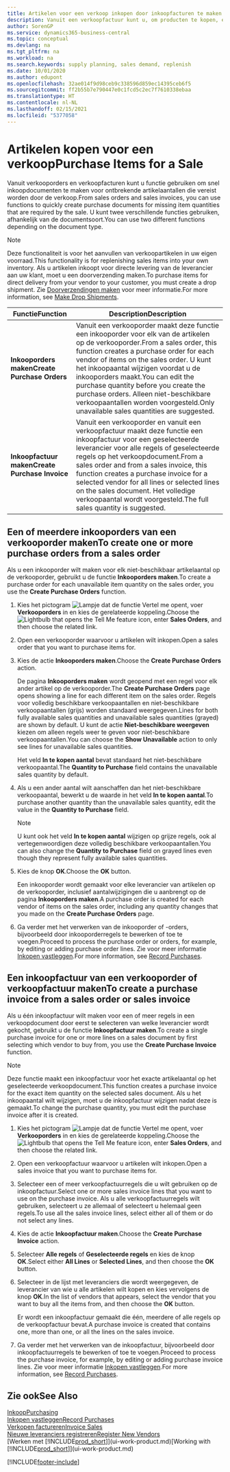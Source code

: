```yaml
---
title: Artikelen voor een verkoop inkopen door inkoopfacturen te maken | Microsoft Docs
description: Vanuit een verkoopfactuur kunt u, om producten te kopen, een inkoopfactuur maken voor een leverancier.
author: SorenGP
ms.service: dynamics365-business-central
ms.topic: conceptual
ms.devlang: na
ms.tgt_pltfrm: na
ms.workload: na
ms.search.keywords: supply planning, sales demand, replenish
ms.date: 10/01/2020
ms.author: edupont
ms.openlocfilehash: 32ae014f9d98ceb9c338596d859ec14395ceb6f5
ms.sourcegitcommit: ff2b55b7e790447e0c1fcd5c2ec7f7610338ebaa
ms.translationtype: HT
ms.contentlocale: nl-NL
ms.lasthandoff: 02/15/2021
ms.locfileid: "5377058"
---
```

# <a name="purchase-items-for-a-sale"></a><span data-ttu-id="4fe35-103">Artikelen kopen voor een verkoop</span><span class="sxs-lookup"><span data-stu-id="4fe35-103">Purchase Items for a Sale</span></span>
<span data-ttu-id="4fe35-104">Vanuit verkooporders en verkoopfacturen kunt u functie gebruiken om snel inkoopdocumenten te maken voor ontbrekende artikelaantallen die vereist worden door de verkoop.</span><span class="sxs-lookup"><span data-stu-id="4fe35-104">From sales orders and sales invoices, you can use functions to quickly create purchase documents for missing item quantities that are required by the sale.</span></span> <span data-ttu-id="4fe35-105">U kunt twee verschillende functies gebruiken, afhankelijk van de documentsoort.</span><span class="sxs-lookup"><span data-stu-id="4fe35-105">You can use two different functions depending on the document type.</span></span>

> [!Note]
> <span data-ttu-id="4fe35-106">Deze functionaliteit is voor het aanvullen van verkoopartikelen in uw eigen voorraad.</span><span class="sxs-lookup"><span data-stu-id="4fe35-106">This functionality is for replenishing sales items into your own inventory.</span></span> <span data-ttu-id="4fe35-107">Als u artikelen inkoopt voor directe levering van de leverancier aan uw klant, moet u een doorverzending maken.</span><span class="sxs-lookup"><span data-stu-id="4fe35-107">To purchase items for direct delivery from your vendor to your customer, you must create a drop shipment.</span></span> <span data-ttu-id="4fe35-108">Zie [Doorverzendingen maken](sales-how-drop-shipment.md) voor meer informatie.</span><span class="sxs-lookup"><span data-stu-id="4fe35-108">For more information, see [Make Drop Shipments](sales-how-drop-shipment.md).</span></span>   

|<span data-ttu-id="4fe35-109">Functie</span><span class="sxs-lookup"><span data-stu-id="4fe35-109">Function</span></span>|<span data-ttu-id="4fe35-110">Description</span><span class="sxs-lookup"><span data-stu-id="4fe35-110">Description</span></span>|
|--------|-----------|
|<span data-ttu-id="4fe35-111">**Inkooporders maken**</span><span class="sxs-lookup"><span data-stu-id="4fe35-111">**Create Purchase Orders**</span></span>|<span data-ttu-id="4fe35-112">Vanuit een verkooporder maakt deze functie een inkooporder voor elk van de artikelen op de verkooporder.</span><span class="sxs-lookup"><span data-stu-id="4fe35-112">From a sales order, this function creates a purchase order for each vendor of items on the sales order.</span></span> <span data-ttu-id="4fe35-113">U kunt het inkoopaantal wijzigen voordat u de inkooporders maakt.</span><span class="sxs-lookup"><span data-stu-id="4fe35-113">You can edit the purchase quantity before you create the purchase orders.</span></span> <span data-ttu-id="4fe35-114">Alleen niet-beschikbare verkoopaantallen worden voorgesteld.</span><span class="sxs-lookup"><span data-stu-id="4fe35-114">Only unavailable sales quantities are suggested.</span></span>
|<span data-ttu-id="4fe35-115">**Inkoopfactuur maken**</span><span class="sxs-lookup"><span data-stu-id="4fe35-115">**Create Purchase Invoice**</span></span>|<span data-ttu-id="4fe35-116">Vanuit een verkooporder en vanuit een verkoopfactuur maakt deze functie een inkoopfactuur voor een geselecteerde leverancier voor alle regels of geselecteerde regels op het verkoopdocument.</span><span class="sxs-lookup"><span data-stu-id="4fe35-116">From a sales order and from a sales invoice, this function creates a purchase invoice for a selected vendor for all lines or selected lines on the sales document.</span></span> <span data-ttu-id="4fe35-117">Het volledige verkoopaantal wordt voorgesteld.</span><span class="sxs-lookup"><span data-stu-id="4fe35-117">The full sales quantity is suggested.</span></span>|

## <a name="to-create-one-or-more-purchase-orders-from-a-sales-order"></a><span data-ttu-id="4fe35-118">Een of meerdere inkooporders van een verkooporder maken</span><span class="sxs-lookup"><span data-stu-id="4fe35-118">To create one or more purchase orders from a sales order</span></span>
<span data-ttu-id="4fe35-119">Als u een inkooporder wilt maken voor elk niet-beschikbaar artikelaantal op de verkooporder, gebruikt u de functie **Inkooporders maken**.</span><span class="sxs-lookup"><span data-stu-id="4fe35-119">To create a purchase order for each unavailable item quantity on the sales order, you use the **Create Purchase Orders** function.</span></span>

1. <span data-ttu-id="4fe35-120">Kies het pictogram ![Lampje dat de functie Vertel me opent](media/ui-search/search_small.png "Vertel me wat u wilt doen"), voer **Verkooporders** in en kies de gerelateerde koppeling.</span><span class="sxs-lookup"><span data-stu-id="4fe35-120">Choose the ![Lightbulb that opens the Tell Me feature](media/ui-search/search_small.png "Tell me what you want to do") icon, enter **Sales Orders**, and then choose the related link.</span></span>
2. <span data-ttu-id="4fe35-121">Open een verkooporder waarvoor u artikelen wilt inkopen.</span><span class="sxs-lookup"><span data-stu-id="4fe35-121">Open a sales order that you want to purchase items for.</span></span>
3. <span data-ttu-id="4fe35-122">Kies de actie **Inkooporders maken**.</span><span class="sxs-lookup"><span data-stu-id="4fe35-122">Choose the **Create Purchase Orders** action.</span></span>

    <span data-ttu-id="4fe35-123">De pagina **Inkooporders maken** wordt geopend met een regel voor elk ander artikel op de verkooporder.</span><span class="sxs-lookup"><span data-stu-id="4fe35-123">The **Create Purchase Orders** page opens showing a line for each different item on the sales order.</span></span> <span data-ttu-id="4fe35-124">Regels voor volledig beschikbare verkoopaantallen en niet-beschikbare verkoopaantallen (grijs) worden standaard weergegeven.</span><span class="sxs-lookup"><span data-stu-id="4fe35-124">Lines for both fully available sales quantities and unavailable sales quantities (grayed) are shown by default.</span></span> <span data-ttu-id="4fe35-125">U kunt de actie **Niet-beschikbare weergeven** kiezen om alleen regels weer te geven voor niet-beschikbare verkoopaantallen.</span><span class="sxs-lookup"><span data-stu-id="4fe35-125">You can choose the **Show Unavailable** action to only see lines for unavailable sales quantities.</span></span>

    <span data-ttu-id="4fe35-126">Het veld **In te kopen aantal** bevat standaard het niet-beschikbare verkoopaantal.</span><span class="sxs-lookup"><span data-stu-id="4fe35-126">The **Quantity to Purchase** field contains the unavailable sales quantity by default.</span></span>
4. <span data-ttu-id="4fe35-127">Als u een ander aantal wilt aanschaffen dan het niet-beschikbare verkoopaantal, bewerkt u de waarde in het veld **In te kopen aantal**.</span><span class="sxs-lookup"><span data-stu-id="4fe35-127">To purchase another quantity than the unavailable sales quantity, edit the value in the **Quantity to Purchase** field.</span></span>

    > [!NOTE]  
    >   <span data-ttu-id="4fe35-128">U kunt ook het veld **In te kopen aantal** wijzigen op grijze regels, ook al vertegenwoordigen deze volledig beschikbare verkoopaantallen.</span><span class="sxs-lookup"><span data-stu-id="4fe35-128">You can also change the **Quantity to Purchase** field on grayed lines even though they represent fully available sales quantities.</span></span>
5. <span data-ttu-id="4fe35-129">Kies de knop **OK**.</span><span class="sxs-lookup"><span data-stu-id="4fe35-129">Choose the **OK** button.</span></span>

    <span data-ttu-id="4fe35-130">Een inkooporder wordt gemaakt voor elke leverancier van artikelen op de verkooporder, inclusief aantalwijzigingen die u aanbrengt op de pagina **Inkooporders maken**.</span><span class="sxs-lookup"><span data-stu-id="4fe35-130">A purchase order is created for each vendor of items on the sales order, including any quantity changes that you made on the **Create Purchase Orders** page.</span></span>
7. <span data-ttu-id="4fe35-131">Ga verder met het verwerken van de inkooporder of -orders, bijvoorbeeld door inkooporderregels te bewerken of toe te voegen.</span><span class="sxs-lookup"><span data-stu-id="4fe35-131">Proceed to process the purchase order or orders, for example, by editing or adding purchase order lines.</span></span> <span data-ttu-id="4fe35-132">Zie voor meer informatie [Inkopen vastleggen](purchasing-how-record-purchases.md).</span><span class="sxs-lookup"><span data-stu-id="4fe35-132">For more information, see [Record Purchases](purchasing-how-record-purchases.md).</span></span>


## <a name="to-create-a-purchase-invoice-from-a-sales-order-or-sales-invoice"></a><span data-ttu-id="4fe35-133">Een inkoopfactuur van een verkooporder of verkoopfactuur maken</span><span class="sxs-lookup"><span data-stu-id="4fe35-133">To create a purchase invoice from a sales order or sales invoice</span></span>
<span data-ttu-id="4fe35-134">Als u één inkoopfactuur wilt maken voor een of meer regels in een verkoopdocument door eerst te selecteren van welke leverancier wordt gekocht, gebruikt u de functie **Inkoopfactuur maken**.</span><span class="sxs-lookup"><span data-stu-id="4fe35-134">To create a single purchase invoice for one or more lines on a sales document by first selecting which vendor to buy from, you use the **Create Purchase Invoice** function.</span></span>

> [!NOTE]  
>   <span data-ttu-id="4fe35-135">Deze functie maakt een inkoopfactuur voor het exacte artikelaantal op het geselecteerde verkoopdocument.</span><span class="sxs-lookup"><span data-stu-id="4fe35-135">This function creates a purchase invoice for the exact item quantity on the selected sales document.</span></span> <span data-ttu-id="4fe35-136">Als u het inkoopaantal wilt wijzigen, moet u de inkoopfactuur wijzigen nadat deze is gemaakt.</span><span class="sxs-lookup"><span data-stu-id="4fe35-136">To change the purchase quantity, you must edit the purchase invoice after it is created.</span></span>  

1. <span data-ttu-id="4fe35-137">Kies het pictogram ![Lampje dat de functie Vertel me opent](media/ui-search/search_small.png "Vertel me wat u wilt doen"), voer **Verkooporders** in en kies de gerelateerde koppeling.</span><span class="sxs-lookup"><span data-stu-id="4fe35-137">Choose the ![Lightbulb that opens the Tell Me feature](media/ui-search/search_small.png "Tell me what you want to do") icon, enter **Sales Orders**, and then choose the related link.</span></span>
2. <span data-ttu-id="4fe35-138">Open een verkoopfactuur waarvoor u artikelen wilt inkopen.</span><span class="sxs-lookup"><span data-stu-id="4fe35-138">Open a sales invoice that you want to purchase items for.</span></span>
3. <span data-ttu-id="4fe35-139">Selecteer een of meer verkoopfactuurregels die u wilt gebruiken op de inkoopfactuur.</span><span class="sxs-lookup"><span data-stu-id="4fe35-139">Select one or more sales invoice lines that you want to use on the purchase invoice.</span></span> <span data-ttu-id="4fe35-140">Als u alle verkoopfactuurregels wilt gebruiken, selecteert u ze allemaal of selecteert u helemaal geen regels.</span><span class="sxs-lookup"><span data-stu-id="4fe35-140">To use all the sales invoice lines, select either all of them or do not select any lines.</span></span>
4. <span data-ttu-id="4fe35-141">Kies de actie **Inkoopfactuur maken**.</span><span class="sxs-lookup"><span data-stu-id="4fe35-141">Choose the **Create Purchase Invoice** action.</span></span>
5. <span data-ttu-id="4fe35-142">Selecteer **Alle regels** of **Geselecteerde regels** en kies de knop **OK**.</span><span class="sxs-lookup"><span data-stu-id="4fe35-142">Select either **All Lines** or **Selected Lines**, and then choose the **OK** button.</span></span>  
6. <span data-ttu-id="4fe35-143">Selecteer in de lijst met leveranciers die wordt weergegeven, de leverancier van wie u alle artikelen wilt kopen en kies vervolgens de knop **OK**.</span><span class="sxs-lookup"><span data-stu-id="4fe35-143">In the list of vendors that appears, select the vendor that you want to buy all the items from, and then choose the **OK** button.</span></span>

    <span data-ttu-id="4fe35-144">Er wordt een inkoopfactuur gemaakt die één, meerdere of alle regels op de verkoopfactuur bevat.</span><span class="sxs-lookup"><span data-stu-id="4fe35-144">A purchase invoice is created that contains one, more than one, or all the lines on the sales invoice.</span></span>
7. <span data-ttu-id="4fe35-145">Ga verder met het verwerken van de inkoopfactuur, bijvoorbeeld door inkoopfactuurregels te bewerken of toe te voegen.</span><span class="sxs-lookup"><span data-stu-id="4fe35-145">Proceed to process the purchase invoice, for example, by editing or adding purchase invoice lines.</span></span> <span data-ttu-id="4fe35-146">Zie voor meer informatie [Inkopen vastleggen](purchasing-how-record-purchases.md).</span><span class="sxs-lookup"><span data-stu-id="4fe35-146">For more information, see [Record Purchases](purchasing-how-record-purchases.md).</span></span>

## <a name="see-also"></a><span data-ttu-id="4fe35-147">Zie ook</span><span class="sxs-lookup"><span data-stu-id="4fe35-147">See Also</span></span>
[<span data-ttu-id="4fe35-148">Inkoop</span><span class="sxs-lookup"><span data-stu-id="4fe35-148">Purchasing</span></span>](purchasing-manage-purchasing.md)  
[<span data-ttu-id="4fe35-149">Inkopen vastleggen</span><span class="sxs-lookup"><span data-stu-id="4fe35-149">Record Purchases</span></span>](purchasing-how-record-purchases.md)  
[<span data-ttu-id="4fe35-150">Verkopen factureren</span><span class="sxs-lookup"><span data-stu-id="4fe35-150">Invoice Sales</span></span>](sales-how-invoice-sales.md)  
[<span data-ttu-id="4fe35-151">Nieuwe leveranciers registreren</span><span class="sxs-lookup"><span data-stu-id="4fe35-151">Register New Vendors</span></span>](purchasing-how-register-new-vendors.md)  
<span data-ttu-id="4fe35-152">[Werken met [!INCLUDE[prod_short](includes/prod_short.md)]](ui-work-product.md)</span><span class="sxs-lookup"><span data-stu-id="4fe35-152">[Working with [!INCLUDE[prod_short](includes/prod_short.md)]](ui-work-product.md)</span></span>


[!INCLUDE[footer-include](includes/footer-banner.md)]